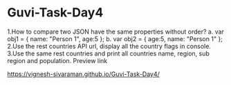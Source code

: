 # Guvi-Task-Day4
1.How to compare two JSON have the same properties without order?
        a. var obj1 = { name: "Person 1", age:5 };
        b. var obj2 = { age:5, name: "Person 1" };
2.Use the rest countries API url, display all the country flags in console.
3.Use the same rest countries and print all countries name, region, sub region and population.
Preview link

https://vignesh-sivaraman.github.io/Guvi-Task-Day4/
